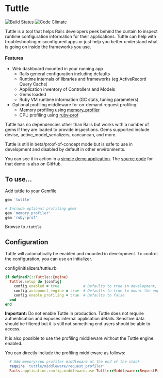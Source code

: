 # Tuttle

[![Build Status](https://github.com/dgynn/tuttle/workflows/tests/badge.svg)](https://github.com/dgynn/tuttle/actions)
[![Code Climate](https://codeclimate.com/github/dgynn/tuttle/badges/gpa.svg)](https://codeclimate.com/github/dgynn/tuttle)

Tuttle is a tool that helps Rails developers peek behind the curtain to inspect runtime configuration
information for their applications. Tuttle can help with troubleshooting misconfigured
apps or just help you better understand what is going on inside the frameworks you use.

#### Features

* Web dashboard mounted in your running app
  * Rails general configuration including defaults
  * Runtime internals of libraries and frameworks (eg ActiveRecord Query Cache)
  * Application inventory of Controllers and Models
  * Gems loaded
  * Ruby VM runtime information (GC stats, tuning parameters)
* Optional profiling middleware for on-demand request profiling
  * Memory profiling using [memory_profiler](https://github.com/SamSaffron/memory_profiler)
  * CPU profiling using [ruby-prof](https://github.com/ruby-prof/ruby-prof)


Tuttle has no dependencies other than Rails but works with a number of gems if
they are loaded to provide inspections.
Gems supported include devise, active_model_serializers, cancancan, and more.

Tuttle is still in beta/proof-of-concept mode but is safe to use in development and disabled by default in other environments.

You can see it in action in a [simple demo application](http://tuttle-demo.herokuapp.com/). The [source code](https://github.com/dgynn/tuttle-demo) for that demo is also on GitHub.

## To use...

Add tuttle to your Gemfile
```ruby
gem 'tuttle'

# Include optional profiling gems
gem 'memory_profiler'
gem 'ruby-prof'

```
Browse to `/tuttle`

## Configuration

Tuttle will automatically be enabled and mounted in development. To control the
configuration, you can use an initializer.

config/initializers/tuttle.rb
```ruby
if defined?(::Tuttle::Engine)
  Tuttle.setup do |config|
    config.enabled = true           # Defaults to true in development, false in other environments
    config.automount_engine = true  # Defaults to true to mount the engine at /tuttle
    config.enable_profiling = true  # Defaults to false
  end
end
```

**Important:** Do not enable Tuttle in production. Tuttle does not require authentication
and exposes internal application details. Sensitive data should be filtered but
it is still not something end users should be able to access.

It is also possible to use the profiling middleware without the Tuttle engine enabled.

You can directly include the profiling middleware as follows:

```ruby
  # Add memory/cpu profiler middleware at the end of the stack
  require 'tuttle/middleware/request_profiler'
  Rails.application.config.middleware.use Tuttle::Middleware::RequestProfiler
```
